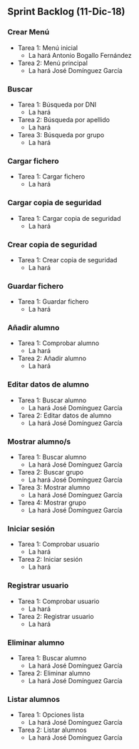 
## Sprint Backlog (11-Dic-18)  

### Crear Menú
* Tarea 1: Menú inicial  
	- La hará Antonio Bogallo Fernández 
* Tarea 2: Menú principal
	- La hará José Domínguez García 

### Buscar
* Tarea 1: Búsqueda por DNI
	- La hará
* Tarea 2: Búsqueda por apellido
	- La hará
* Tarea 3: Búsqueda por grupo
	- La hará

### Cargar fichero
* Tarea 1: Cargar fichero
	- La hará

### Cargar copia de seguridad
* Tarea 1: Cargar copia de seguridad
	- La hará

### Crear copia de seguridad
* Tarea 1: Crear copia de seguridad
	- La hará

### Guardar fichero
* Tarea 1: Guardar fichero
	- La hará

### Añadir alumno
* Tarea 1: Comprobar alumno
	- La hará
* Tarea 2: Añadir alumno
	- La hará

### Editar datos de alumno
* Tarea 1: Buscar alumno 
	- La hará José Domínguez García   
* Tarea 2: Editar datos de alumno
	- La hará José Domínguez García   

### Mostrar alumno/s
* Tarea 1: Buscar alumno
	- La hará José Domínguez García   
* Tarea 2: Buscar grupo
	- La hará José Domínguez García   
* Tarea 3: Mostrar alumno
	- La hará José Domínguez García 
* Tarea 4: Mostrar grupo
	- La hará José Domínguez García  

### Iniciar sesión
* Tarea 1: Comprobar usuario
	- La hará
* Tarea 2: Iniciar sesión
	- La hará

### Registrar usuario
* Tarea 1: Comprobar usuario
	- La hará
* Tarea 2: Registrar usuario
	- La hará

### Eliminar alumno
* Tarea 1: Buscar alumno
	- La hará José Domínguez García  
* Tarea 2: Eliminar alumno
	- La hará José Domínguez García  

### Listar alumnos
* Tarea 1: Opciones lista
	- La hará José Domínguez García  
* Tarea 2: Listar alumnos
	- La hará José Domínguez García   

